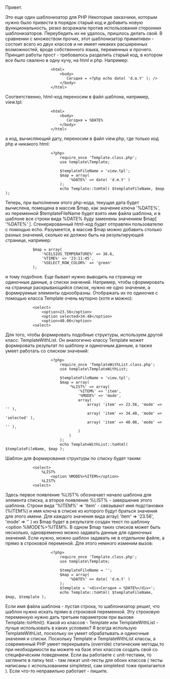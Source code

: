 Привет.

Это еще один шаблонизатор для PHP
Некоторые заказчики, которым нужно было привести в порядок старый код и 
добавить новую функциональность, резко возражали против использования 
сторонних шаблонизаторов. Переубедить их не удалось, пришлось делать свой.
В сравнении с множеством прочих, этот шаблонизатор примитивен - состоит 
всего из двух классов и не имеет никаких расширенных возможностей, вроде 
собственного языка, переменных и прочего.
Принцип работы прост - требовалось разделить старый код, в котором все было
свалено в одну кучу, на html и php. Например:

                        <html>
                            <body>
                               Сегодня = <?php echo date( 'd.m.Y' ); />
                            </body>                            
                        </html>
                    
Соответственно, html-код переносим в файл шаблона, например, view.tpl:

                        <html>
                            <body>
                               Сегодня = %DATE%
                            </body>                            
                        </html>
                    
а код, вычисляющий дату, переносим в файл view.php, где только код php и никакого html:

                        <?php>
                            require_once 'Template.class.php';
                            use template\Template;

                            $templateFileName = 'view.tpl';
                            $map = array(
                                '%DATE%' => date( 'd.m.Y' )
                            );
                            echo Template::toHtml( $templateFileName, $map );
                    
Теперь, при выполнении этого php-кода, текущая дата будет вычислена, помещена в
массив $map, как значение ключа '%DATE%', из переменной $templateFileName будет
взято имя файла шаблона, и в шаблоне все строки вида %DATE% буду заменены 
значением $map[ '%DATE%' ]. Сгенерированный html-код будет отправлен пользователю 
с помощью echo. Разумеется, в массив $map можно добавить столько разных значений, 
сколько их должно быть на результирующей странице, например:

                $map = array(
                    '%CELSIUS_TEMPERATURE%' => 36.6,
                    '%TIME%' => '23:11:45',
                    '%SELECT_ROW_COLOR%' => 'green'
                );
            
и тому подобное.
Еще бывает нужно выводить на страницу не одиночные данные, а списки значений. 
Например, чтобы сформировать на странице раскрывающийся список, нужно не одно значение,
а формируемые элементы однообразны. Отображать их по одиночке с помощью 
класса Template очень муторно (хотя и можно):

                <select>
                    <option>23.56</option>
                    <option selected>34.48</option>
                    <option>40.06</option>
                <select>
            
Для того, чтобы формировать подобные структуры, используем другой 
класс: TemplateWithList. Он аналогично классу Template может формировать результат 
по шаблону и одиночным данным, а также умеет работать со списком значений:

                        <?php>
                            require_once 'TemplateWithList.class.php';
                            use template\TemplateWithList;

                            $templateFileName = 'view.tpl';
                            $map = array(
                                '%LIST%' => array(
                                    '%ITEM%' => 'item',
                                    '%MODE%' => 'mode',
                                    array(
                                        array( 'item' => 23.56, 'mode' => '' ),
                                        array( 'item' => 34.48, 'mode' => 'selected' ),
                                        array( 'item' => 40.06, 'mode' => '' ),
                                    )
                                )
                            );
                            echo TemplateWithList::toHtml( $templateFileName, $map );                
            
Шаблон для формирования структуры по списку будет таким:

                <select>
                    %LIST%
                        <option %MODE%>%ITEM%</option>
                    %LIST%
                <select>                
            
Здесь первое появление %LIST% обозначает начало шаблона для элемента списка, 
а второе появление %LIST% - завершение этого шаблона. Строки вида '%ITEM%' => 'item' - связывают 
имя подстановки (%ITEM%) и имя ключа в списке из которого будут браться значения 
для этого имени. Для каждого значения вида array( 'item' => '23.56', 'mode' => '' ) 
из $map будет в результате создан текст по шаблону <option %MODE%>%ITEM%</option>.
В одном $map таких списков может быть несколько, одновременно можно задавать данные 
для одиночных значений. Если нужно, можно шаблон задавать не в отдельном файле, а 
прямо в строковой переменой. Для этого немного изменим вызов:

                        <?php>
                            require_once 'Template.class.php';
                            use template\Template;

                            $templateFileName = '';
                            $map = array(
                                '%DATE%' => date( 'd.m.Y' )
                            );
                            $template = '<div>Сегодня = %DATE%</div>';
                            echo Template::toHtml( $templateFileName, $map, $template );                
            
Если имя файла шаблона - пустая строка, то шаблонизатор решит, что шаблон нужно 
искать прямо в строковой переменной. Эту строковую переменную нужно дать третьим
параметром при вызове Template::toHtml(). Какой из классов - Template или TemplateWithList - лучше 
использовать в каких условиях? Я всегда использую TemplateWithList, поскольку он 
умеет обрабатывать и одиночные значения и списки. Поскольку Template и TemplateWithList классы, 
а современный PHP умеет перекрывать (override) статические методы,то при необходимости 
вы можете на базе этих классов создать свой со специфическим поведением.
Если вы работаете с unit-тестами, то загляните в папку test - там лежат unit-тесты 
для обоих классов ( тесты написаны с использованием simpletest, сам simpletest тоже прилагается ).
Если что-то неправильно работает - пишите.

